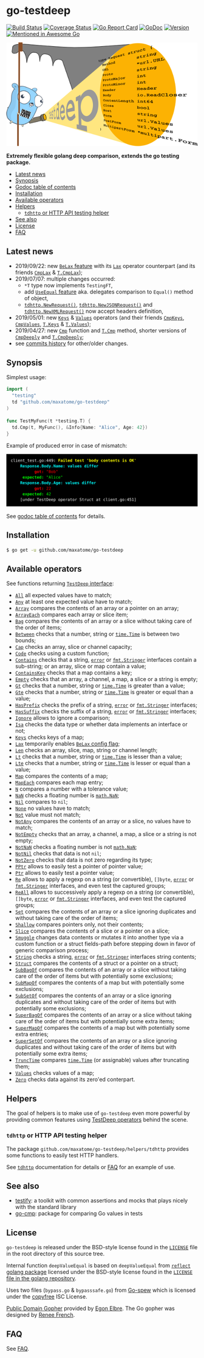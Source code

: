 go-testdeep
===========

[![Build Status](https://travis-ci.org/maxatome/go-testdeep.svg?branch=master)](https://travis-ci.org/maxatome/go-testdeep)
[![Coverage Status](https://coveralls.io/repos/github/maxatome/go-testdeep/badge.svg?branch=master)](https://coveralls.io/github/maxatome/go-testdeep?branch=master)
[![Go Report Card](https://goreportcard.com/badge/github.com/maxatome/go-testdeep)](https://goreportcard.com/report/github.com/maxatome/go-testdeep)
[![GoDoc](https://godoc.org/github.com/maxatome/go-testdeep?status.svg)](https://godoc.org/github.com/maxatome/go-testdeep)
[![Version](https://img.shields.io/github/tag/maxatome/go-testdeep.svg)](https://github.com/maxatome/go-testdeep/releases)
[![Mentioned in Awesome Go](https://awesome.re/mentioned-badge.svg)](https://github.com/avelino/awesome-go/#testing)

![testdeep](docs/image.png)

**Extremely flexible golang deep comparison, extends the go testing package.**

- [Latest news](#latest-news)
- [Synopsis](#synopsis)
- [Godoc table of contents](docs/toc.md#godoc-table-of-contents)
- [Installation](#installation)
- [Available operators](#available-operators)
- [Helpers](#helpers)
  - [`tdhttp` or HTTP API testing helper](https://godoc.org/github.com/maxatome/go-testdeep/helpers/tdhttp)
- [See also](#see-also)
- [License](#license)
- [FAQ](docs/FAQ.md)


## Latest news

- 2019/09/22: new
  [`BeLax` feature](https://godoc.org/github.com/maxatome/go-testdeep#T.BeLax)
  with its
  [`Lax`](https://godoc.org/github.com/maxatome/go-testdeep#Lax)
  operator counterpart (and its friends
  [`CmpLax`](https://godoc.org/github.com/maxatome/go-testdeep#CmpLax)
  &
  [`T.CmpLax`](https://godoc.org/github.com/maxatome/go-testdeep#T.CmpLax));
- 2019/07/07: multiple changes occurred:
  - `*T` type now implements `TestingFT`,
  - add [`UseEqual` feature](https://godoc.org/github.com/maxatome/go-testdeep#T.UseEqual)
    aka. delegates comparison to `Equal()` method of object,
  - [`tdhttp.NewRequest()`](https://godoc.org/github.com/maxatome/go-testdeep/helpers/tdhttp#NewRequest),
    [`tdhttp.NewJSONRequest()`](https://godoc.org/github.com/maxatome/go-testdeep/helpers/tdhttp#NewJSONRequest)
    and
    [`tdhttp.NewXMLRequest()`](https://godoc.org/github.com/maxatome/go-testdeep/helpers/tdhttp#NewXMLRequest)
    now accept headers definition,
- 2019/05/01: new
  [`Keys`](https://godoc.org/github.com/maxatome/go-testdeep#Keys) &
  [`Values`](https://godoc.org/github.com/maxatome/go-testdeep#Values)
  operators (and their friends
  [`CmpKeys`](https://godoc.org/github.com/maxatome/go-testdeep#CmpKeys),
  [`CmpValues`](https://godoc.org/github.com/maxatome/go-testdeep#CmpValues),
  [`T.Keys`](https://godoc.org/github.com/maxatome/go-testdeep#T.Keys)
  &
  [`T.Values`](https://godoc.org/github.com/maxatome/go-testdeep#T.Values));
- 2019/04/27: new
  [`Cmp`](https://godoc.org/github.com/maxatome/go-testdeep#Cmp)
  function and
  [`T.Cmp`](https://godoc.org/github.com/maxatome/go-testdeep#T.Cmp)
  method, shorter versions of
  [`CmpDeeply`](https://godoc.org/github.com/maxatome/go-testdeep#CmpDeeply)
  and [`T.CmpDeeply`](https://godoc.org/github.com/maxatome/go-testdeep#T.CmpDeeply);
- see [commits history](https://github.com/maxatome/go-testdeep/commits/master)
  for other/older changes.


## Synopsis

Simplest usage:

```go
import (
  "testing"
  td "github.com/maxatome/go-testdeep"
)

func TestMyFunc(t *testing.T) {
  td.Cmp(t, MyFunc(), &Info{Name: "Alice", Age: 42})
}
```

Example of produced error in case of mismatch:

![error output](tools/docs_src/static/images/colored-output.svg)


See [godoc table of contents](docs/toc.md#godoc-table-of-contents) for details.


## Installation

```sh
$ go get -u github.com/maxatome/go-testdeep
```


## Available operators

See functions returning [`TestDeep` interface][`TestDeep`]:

<!-- operators:begin -->
- [`All`] all expected values have to match;
- [`Any`] at least one expected value have to match;
- [`Array`] compares the contents of an array or a pointer on an array;
- [`ArrayEach`] compares each array or slice item;
- [`Bag`] compares the contents of an array or a slice without taking care of the order of items;
- [`Between`] checks that a number, string or [`time.Time`] is between two bounds;
- [`Cap`] checks an array, slice or channel capacity;
- [`Code`] checks using a custom function;
- [`Contains`] checks that a string, [`error`] or [`fmt.Stringer`] interfaces contain a sub-string; or an array, slice or map contain a value;
- [`ContainsKey`] checks that a map contains a key;
- [`Empty`] checks that an array, a channel, a map, a slice or a string is empty;
- [`Gt`] checks that a number, string or [`time.Time`] is greater than a value;
- [`Gte`] checks that a number, string or [`time.Time`] is greater or equal than a value;
- [`HasPrefix`] checks the prefix of a string, [`error`] or [`fmt.Stringer`] interfaces;
- [`HasSuffix`] checks the suffix of a string, [`error`] or [`fmt.Stringer`] interfaces;
- [`Ignore`] allows to ignore a comparison;
- [`Isa`] checks the data type or whether data implements an interface or not;
- [`Keys`] checks keys of a map;
- [`Lax`] temporarily enables [`BeLax` config flag];
- [`Len`] checks an array, slice, map, string or channel length;
- [`Lt`] checks that a number, string or [`time.Time`] is lesser than a value;
- [`Lte`] checks that a number, string or [`time.Time`] is lesser or equal than a value;
- [`Map`] compares the contents of a map;
- [`MapEach`] compares each map entry;
- [`N`] compares a number with a tolerance value;
- [`NaN`] checks a floating number is [`math.NaN`];
- [`Nil`] compares to `nil`;
- [`None`] no values have to match;
- [`Not`] value must not match;
- [`NotAny`] compares the contents of an array or a slice, no values have to match;
- [`NotEmpty`] checks that an array, a channel, a map, a slice or a string is not empty;
- [`NotNaN`] checks a floating number is not [`math.NaN`];
- [`NotNil`] checks that data is not `nil`;
- [`NotZero`] checks that data is not zero regarding its type;
- [`PPtr`] allows to easily test a pointer of pointer value;
- [`Ptr`] allows to easily test a pointer value;
- [`Re`] allows to apply a regexp on a string (or convertible), `[]byte`, [`error`] or [`fmt.Stringer`] interfaces, and even test the captured groups;
- [`ReAll`] allows to successively apply a regexp on a string (or convertible), `[]byte`, [`error`] or [`fmt.Stringer`] interfaces, and even test the captured groups;
- [`Set`] compares the contents of an array or a slice ignoring duplicates and without taking care of the order of items;
- [`Shallow`] compares pointers only, not their contents;
- [`Slice`] compares the contents of a slice or a pointer on a slice;
- [`Smuggle`] changes data contents or mutates it into another type via a custom function or a struct fields-path before stepping down in favor of generic comparison process;
- [`String`] checks a string, [`error`] or [`fmt.Stringer`] interfaces string contents;
- [`Struct`] compares the contents of a struct or a pointer on a struct;
- [`SubBagOf`] compares the contents of an array or a slice without taking care of the order of items but with potentially some exclusions;
- [`SubMapOf`] compares the contents of a map but with potentially some exclusions;
- [`SubSetOf`] compares the contents of an array or a slice ignoring duplicates and without taking care of the order of items but with potentially some exclusions;
- [`SuperBagOf`] compares the contents of an array or a slice without taking care of the order of items but with potentially some extra items;
- [`SuperMapOf`] compares the contents of a map but with potentially some extra entries;
- [`SuperSetOf`] compares the contents of an array or a slice ignoring duplicates and without taking care of the order of items but with potentially some extra items;
- [`TruncTime`] compares [`time.Time`] (or assignable) values after truncating them;
- [`Values`] checks values of a map;
- [`Zero`] checks data against its zero'ed conterpart.
<!-- operators:end -->


## Helpers

The goal of helpers is to make use of `go-testdeep` even more powerful
by providing common features using [TestDeep operators](#available-operators)
behind the scene.

### `tdhttp` or HTTP API testing helper

The package `github.com/maxatome/go-testdeep/helpers/tdhttp` provides
some functions to easily test HTTP handlers.

See [`tdhttp`] documentation for details or
[FAQ](docs/FAQ.md#what-about-testing-the-response-using-my-api) for an
example of use.


## See also

- [testify](https://github.com/stretchr/testify): a toolkit with common assertions and mocks that plays nicely with the standard library
- [go-cmp](https://github.com/google/go-cmp): package for comparing Go values in tests


## License

`go-testdeep` is released under the BSD-style license found in the
[`LICENSE`](LICENSE) file in the root directory of this source tree.

Internal function `deepValueEqual` is based on `deepValueEqual` from
[`reflect` golang package](https://golang.org/pkg/reflect/) licensed
under the BSD-style license found in the [`LICENSE` file in the golang
repository](https://github.com/golang/go/blob/master/LICENSE).

Uses two files (`bypass.go` & `bypasssafe.go`) from
[Go-spew](https://github.com/davecgh/go-spew) which is licensed under
the [copyfree](http://copyfree.org) ISC License.

[Public Domain Gopher](https://github.com/egonelbre/gophers) provided
by [Egon Elbre](http://egonelbre.com/). The Go gopher was designed by
[Renee French](https://reneefrench.blogspot.com/).


## FAQ

See [FAQ](docs/FAQ.md).

<!-- links:begin -->
[`T`]: https://godoc.org/github.com/maxatome/go-testdeep#T
[`TestDeep`]: https://godoc.org/github.com/maxatome/go-testdeep#TestDeep
[`Cmp`]: https://godoc.org/github.com/maxatome/go-testdeep#Cmp

[`tdhttp`]: https://godoc.org/github.com/maxatome/go-testdeep/helpers/tdhttp

[`BeLax` config flag]: https://godoc.org/github.com/maxatome/go-testdeep#ContextConfig
[`error`]: https://golang.org/pkg/builtin/#error


[`fmt.Stringer`]: https://godoc.org/pkg/fmt/#Stringer
[`time.Time`]: https://godoc.org/pkg/time/#Time
[`math.NaN`]: https://godoc.org/pkg/math/#NaN
[`All`]: https://godoc.org/github.com/maxatome/go-testdeep#All
[`Any`]: https://godoc.org/github.com/maxatome/go-testdeep#Any
[`Array`]: https://godoc.org/github.com/maxatome/go-testdeep#Array
[`ArrayEach`]: https://godoc.org/github.com/maxatome/go-testdeep#ArrayEach
[`Bag`]: https://godoc.org/github.com/maxatome/go-testdeep#Bag
[`Between`]: https://godoc.org/github.com/maxatome/go-testdeep#Between
[`Cap`]: https://godoc.org/github.com/maxatome/go-testdeep#Cap
[`Code`]: https://godoc.org/github.com/maxatome/go-testdeep#Code
[`Contains`]: https://godoc.org/github.com/maxatome/go-testdeep#Contains
[`ContainsKey`]: https://godoc.org/github.com/maxatome/go-testdeep#ContainsKey
[`Empty`]: https://godoc.org/github.com/maxatome/go-testdeep#Empty
[`Gt`]: https://godoc.org/github.com/maxatome/go-testdeep#Gt
[`Gte`]: https://godoc.org/github.com/maxatome/go-testdeep#Gte
[`HasPrefix`]: https://godoc.org/github.com/maxatome/go-testdeep#HasPrefix
[`HasSuffix`]: https://godoc.org/github.com/maxatome/go-testdeep#HasSuffix
[`Ignore`]: https://godoc.org/github.com/maxatome/go-testdeep#Ignore
[`Isa`]: https://godoc.org/github.com/maxatome/go-testdeep#Isa
[`Keys`]: https://godoc.org/github.com/maxatome/go-testdeep#Keys
[`Lax`]: https://godoc.org/github.com/maxatome/go-testdeep#Lax
[`Len`]: https://godoc.org/github.com/maxatome/go-testdeep#Len
[`Lt`]: https://godoc.org/github.com/maxatome/go-testdeep#Lt
[`Lte`]: https://godoc.org/github.com/maxatome/go-testdeep#Lte
[`Map`]: https://godoc.org/github.com/maxatome/go-testdeep#Map
[`MapEach`]: https://godoc.org/github.com/maxatome/go-testdeep#MapEach
[`N`]: https://godoc.org/github.com/maxatome/go-testdeep#N
[`NaN`]: https://godoc.org/github.com/maxatome/go-testdeep#NaN
[`Nil`]: https://godoc.org/github.com/maxatome/go-testdeep#Nil
[`None`]: https://godoc.org/github.com/maxatome/go-testdeep#None
[`Not`]: https://godoc.org/github.com/maxatome/go-testdeep#Not
[`NotAny`]: https://godoc.org/github.com/maxatome/go-testdeep#NotAny
[`NotEmpty`]: https://godoc.org/github.com/maxatome/go-testdeep#NotEmpty
[`NotNaN`]: https://godoc.org/github.com/maxatome/go-testdeep#NotNaN
[`NotNil`]: https://godoc.org/github.com/maxatome/go-testdeep#NotNil
[`NotZero`]: https://godoc.org/github.com/maxatome/go-testdeep#NotZero
[`PPtr`]: https://godoc.org/github.com/maxatome/go-testdeep#PPtr
[`Ptr`]: https://godoc.org/github.com/maxatome/go-testdeep#Ptr
[`Re`]: https://godoc.org/github.com/maxatome/go-testdeep#Re
[`ReAll`]: https://godoc.org/github.com/maxatome/go-testdeep#ReAll
[`Set`]: https://godoc.org/github.com/maxatome/go-testdeep#Set
[`Shallow`]: https://godoc.org/github.com/maxatome/go-testdeep#Shallow
[`Slice`]: https://godoc.org/github.com/maxatome/go-testdeep#Slice
[`Smuggle`]: https://godoc.org/github.com/maxatome/go-testdeep#Smuggle
[`String`]: https://godoc.org/github.com/maxatome/go-testdeep#String
[`Struct`]: https://godoc.org/github.com/maxatome/go-testdeep#Struct
[`SubBagOf`]: https://godoc.org/github.com/maxatome/go-testdeep#SubBagOf
[`SubMapOf`]: https://godoc.org/github.com/maxatome/go-testdeep#SubMapOf
[`SubSetOf`]: https://godoc.org/github.com/maxatome/go-testdeep#SubSetOf
[`SuperBagOf`]: https://godoc.org/github.com/maxatome/go-testdeep#SuperBagOf
[`SuperMapOf`]: https://godoc.org/github.com/maxatome/go-testdeep#SuperMapOf
[`SuperSetOf`]: https://godoc.org/github.com/maxatome/go-testdeep#SuperSetOf
[`TruncTime`]: https://godoc.org/github.com/maxatome/go-testdeep#TruncTime
[`Values`]: https://godoc.org/github.com/maxatome/go-testdeep#Values
[`Zero`]: https://godoc.org/github.com/maxatome/go-testdeep#Zero

[`CmpAll`]:https://godoc.org/github.com/maxatome/go-testdeep#CmpAll
[`CmpAny`]:https://godoc.org/github.com/maxatome/go-testdeep#CmpAny
[`CmpArray`]:https://godoc.org/github.com/maxatome/go-testdeep#CmpArray
[`CmpArrayEach`]:https://godoc.org/github.com/maxatome/go-testdeep#CmpArrayEach
[`CmpBag`]:https://godoc.org/github.com/maxatome/go-testdeep#CmpBag
[`CmpBetween`]:https://godoc.org/github.com/maxatome/go-testdeep#CmpBetween
[`CmpCap`]:https://godoc.org/github.com/maxatome/go-testdeep#CmpCap
[`CmpCode`]:https://godoc.org/github.com/maxatome/go-testdeep#CmpCode
[`CmpContains`]:https://godoc.org/github.com/maxatome/go-testdeep#CmpContains
[`CmpContainsKey`]:https://godoc.org/github.com/maxatome/go-testdeep#CmpContainsKey
[`CmpEmpty`]:https://godoc.org/github.com/maxatome/go-testdeep#CmpEmpty
[`CmpGt`]:https://godoc.org/github.com/maxatome/go-testdeep#CmpGt
[`CmpGte`]:https://godoc.org/github.com/maxatome/go-testdeep#CmpGte
[`CmpHasPrefix`]:https://godoc.org/github.com/maxatome/go-testdeep#CmpHasPrefix
[`CmpHasSuffix`]:https://godoc.org/github.com/maxatome/go-testdeep#CmpHasSuffix
[`CmpIsa`]:https://godoc.org/github.com/maxatome/go-testdeep#CmpIsa
[`CmpKeys`]:https://godoc.org/github.com/maxatome/go-testdeep#CmpKeys
[`CmpLax`]:https://godoc.org/github.com/maxatome/go-testdeep#CmpLax
[`CmpLen`]:https://godoc.org/github.com/maxatome/go-testdeep#CmpLen
[`CmpLt`]:https://godoc.org/github.com/maxatome/go-testdeep#CmpLt
[`CmpLte`]:https://godoc.org/github.com/maxatome/go-testdeep#CmpLte
[`CmpMap`]:https://godoc.org/github.com/maxatome/go-testdeep#CmpMap
[`CmpMapEach`]:https://godoc.org/github.com/maxatome/go-testdeep#CmpMapEach
[`CmpN`]:https://godoc.org/github.com/maxatome/go-testdeep#CmpN
[`CmpNaN`]:https://godoc.org/github.com/maxatome/go-testdeep#CmpNaN
[`CmpNil`]:https://godoc.org/github.com/maxatome/go-testdeep#CmpNil
[`CmpNone`]:https://godoc.org/github.com/maxatome/go-testdeep#CmpNone
[`CmpNot`]:https://godoc.org/github.com/maxatome/go-testdeep#CmpNot
[`CmpNotAny`]:https://godoc.org/github.com/maxatome/go-testdeep#CmpNotAny
[`CmpNotEmpty`]:https://godoc.org/github.com/maxatome/go-testdeep#CmpNotEmpty
[`CmpNotNaN`]:https://godoc.org/github.com/maxatome/go-testdeep#CmpNotNaN
[`CmpNotNil`]:https://godoc.org/github.com/maxatome/go-testdeep#CmpNotNil
[`CmpNotZero`]:https://godoc.org/github.com/maxatome/go-testdeep#CmpNotZero
[`CmpPPtr`]:https://godoc.org/github.com/maxatome/go-testdeep#CmpPPtr
[`CmpPtr`]:https://godoc.org/github.com/maxatome/go-testdeep#CmpPtr
[`CmpRe`]:https://godoc.org/github.com/maxatome/go-testdeep#CmpRe
[`CmpReAll`]:https://godoc.org/github.com/maxatome/go-testdeep#CmpReAll
[`CmpSet`]:https://godoc.org/github.com/maxatome/go-testdeep#CmpSet
[`CmpShallow`]:https://godoc.org/github.com/maxatome/go-testdeep#CmpShallow
[`CmpSlice`]:https://godoc.org/github.com/maxatome/go-testdeep#CmpSlice
[`CmpSmuggle`]:https://godoc.org/github.com/maxatome/go-testdeep#CmpSmuggle
[`CmpString`]:https://godoc.org/github.com/maxatome/go-testdeep#CmpString
[`CmpStruct`]:https://godoc.org/github.com/maxatome/go-testdeep#CmpStruct
[`CmpSubBagOf`]:https://godoc.org/github.com/maxatome/go-testdeep#CmpSubBagOf
[`CmpSubMapOf`]:https://godoc.org/github.com/maxatome/go-testdeep#CmpSubMapOf
[`CmpSubSetOf`]:https://godoc.org/github.com/maxatome/go-testdeep#CmpSubSetOf
[`CmpSuperBagOf`]:https://godoc.org/github.com/maxatome/go-testdeep#CmpSuperBagOf
[`CmpSuperMapOf`]:https://godoc.org/github.com/maxatome/go-testdeep#CmpSuperMapOf
[`CmpSuperSetOf`]:https://godoc.org/github.com/maxatome/go-testdeep#CmpSuperSetOf
[`CmpTruncTime`]:https://godoc.org/github.com/maxatome/go-testdeep#CmpTruncTime
[`CmpValues`]:https://godoc.org/github.com/maxatome/go-testdeep#CmpValues
[`CmpZero`]:https://godoc.org/github.com/maxatome/go-testdeep#CmpZero

[`T.All`]: https://godoc.org/github.com/maxatome/go-testdeep#T.All
[`T.Any`]: https://godoc.org/github.com/maxatome/go-testdeep#T.Any
[`T.Array`]: https://godoc.org/github.com/maxatome/go-testdeep#T.Array
[`T.ArrayEach`]: https://godoc.org/github.com/maxatome/go-testdeep#T.ArrayEach
[`T.Bag`]: https://godoc.org/github.com/maxatome/go-testdeep#T.Bag
[`T.Between`]: https://godoc.org/github.com/maxatome/go-testdeep#T.Between
[`T.Cap`]: https://godoc.org/github.com/maxatome/go-testdeep#T.Cap
[`T.Code`]: https://godoc.org/github.com/maxatome/go-testdeep#T.Code
[`T.Contains`]: https://godoc.org/github.com/maxatome/go-testdeep#T.Contains
[`T.ContainsKey`]: https://godoc.org/github.com/maxatome/go-testdeep#T.ContainsKey
[`T.Empty`]: https://godoc.org/github.com/maxatome/go-testdeep#T.Empty
[`T.Gt`]: https://godoc.org/github.com/maxatome/go-testdeep#T.Gt
[`T.Gte`]: https://godoc.org/github.com/maxatome/go-testdeep#T.Gte
[`T.HasPrefix`]: https://godoc.org/github.com/maxatome/go-testdeep#T.HasPrefix
[`T.HasSuffix`]: https://godoc.org/github.com/maxatome/go-testdeep#T.HasSuffix
[`T.Isa`]: https://godoc.org/github.com/maxatome/go-testdeep#T.Isa
[`T.Keys`]: https://godoc.org/github.com/maxatome/go-testdeep#T.Keys
[`T.CmpLax`]: https://godoc.org/github.com/maxatome/go-testdeep#T.CmpLax
[`T.Len`]: https://godoc.org/github.com/maxatome/go-testdeep#T.Len
[`T.Lt`]: https://godoc.org/github.com/maxatome/go-testdeep#T.Lt
[`T.Lte`]: https://godoc.org/github.com/maxatome/go-testdeep#T.Lte
[`T.Map`]: https://godoc.org/github.com/maxatome/go-testdeep#T.Map
[`T.MapEach`]: https://godoc.org/github.com/maxatome/go-testdeep#T.MapEach
[`T.N`]: https://godoc.org/github.com/maxatome/go-testdeep#T.N
[`T.NaN`]: https://godoc.org/github.com/maxatome/go-testdeep#T.NaN
[`T.Nil`]: https://godoc.org/github.com/maxatome/go-testdeep#T.Nil
[`T.None`]: https://godoc.org/github.com/maxatome/go-testdeep#T.None
[`T.Not`]: https://godoc.org/github.com/maxatome/go-testdeep#T.Not
[`T.NotAny`]: https://godoc.org/github.com/maxatome/go-testdeep#T.NotAny
[`T.NotEmpty`]: https://godoc.org/github.com/maxatome/go-testdeep#T.NotEmpty
[`T.NotNaN`]: https://godoc.org/github.com/maxatome/go-testdeep#T.NotNaN
[`T.NotNil`]: https://godoc.org/github.com/maxatome/go-testdeep#T.NotNil
[`T.NotZero`]: https://godoc.org/github.com/maxatome/go-testdeep#T.NotZero
[`T.PPtr`]: https://godoc.org/github.com/maxatome/go-testdeep#T.PPtr
[`T.Ptr`]: https://godoc.org/github.com/maxatome/go-testdeep#T.Ptr
[`T.Re`]: https://godoc.org/github.com/maxatome/go-testdeep#T.Re
[`T.ReAll`]: https://godoc.org/github.com/maxatome/go-testdeep#T.ReAll
[`T.Set`]: https://godoc.org/github.com/maxatome/go-testdeep#T.Set
[`T.Shallow`]: https://godoc.org/github.com/maxatome/go-testdeep#T.Shallow
[`T.Slice`]: https://godoc.org/github.com/maxatome/go-testdeep#T.Slice
[`T.Smuggle`]: https://godoc.org/github.com/maxatome/go-testdeep#T.Smuggle
[`T.String`]: https://godoc.org/github.com/maxatome/go-testdeep#T.String
[`T.Struct`]: https://godoc.org/github.com/maxatome/go-testdeep#T.Struct
[`T.SubBagOf`]: https://godoc.org/github.com/maxatome/go-testdeep#T.SubBagOf
[`T.SubMapOf`]: https://godoc.org/github.com/maxatome/go-testdeep#T.SubMapOf
[`T.SubSetOf`]: https://godoc.org/github.com/maxatome/go-testdeep#T.SubSetOf
[`T.SuperBagOf`]: https://godoc.org/github.com/maxatome/go-testdeep#T.SuperBagOf
[`T.SuperMapOf`]: https://godoc.org/github.com/maxatome/go-testdeep#T.SuperMapOf
[`T.SuperSetOf`]: https://godoc.org/github.com/maxatome/go-testdeep#T.SuperSetOf
[`T.TruncTime`]: https://godoc.org/github.com/maxatome/go-testdeep#T.TruncTime
[`T.Values`]: https://godoc.org/github.com/maxatome/go-testdeep#T.Values
[`T.Zero`]: https://godoc.org/github.com/maxatome/go-testdeep#T.Zero
<!-- links:end -->

